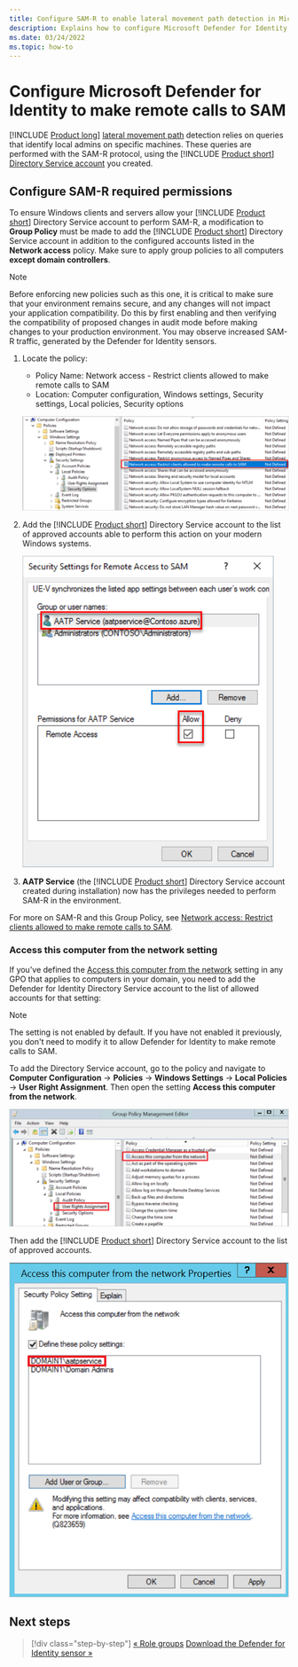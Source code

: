 ```yaml
---
title: Configure SAM-R to enable lateral movement path detection in Microsoft Defender for Identity
description: Explains how to configure Microsoft Defender for Identity to make remote calls to SAM
ms.date: 03/24/2022
ms.topic: how-to
---
```


# Configure Microsoft Defender for Identity to make remote calls to SAM

[!INCLUDE [Product long](includes/product-long.md)] [lateral movement path](use-case-lateral-movement-path.md) detection relies on queries that identify local admins on specific machines. These queries are performed with the SAM-R protocol, using the [!INCLUDE [Product short](includes/product-short.md)] [Directory Service account](directory-service-accounts.md) you created.

## Configure SAM-R required permissions

To ensure Windows clients and servers allow your [!INCLUDE [Product short](includes/product-short.md)] Directory Service account to perform SAM-R, a modification to **Group Policy** must be made to add the [!INCLUDE [Product short](includes/product-short.md)] Directory Service account in addition to the configured accounts listed in the **Network access** policy. Make sure to apply group policies to all computers **except domain controllers**.

> [!Note]
> Before enforcing new policies such as this one, it is critical to make sure that your environment remains secure, and any changes will not impact your application compatibility. Do this by first enabling and then verifying the compatibility of proposed changes in audit mode before making changes to your production environment. You may observe increased SAM-R traffic, generated by the Defender for Identity sensors.

1. Locate the policy:

   - Policy Name: Network access - Restrict clients allowed to make remote calls to SAM
   - Location: Computer configuration, Windows settings, Security settings, Local policies, Security options

    ![Locate the policy.](media/samr-policy-location.png)

1. Add the [!INCLUDE [Product short](includes/product-short.md)] Directory Service account to the list of approved accounts able to perform this action on your modern Windows systems.

    ![Add the service.](media/samr-add-service.png)

1. **AATP Service** (the [!INCLUDE [Product short](includes/product-short.md)] Directory Service account created during installation) now has the privileges needed to perform SAM-R in the environment.

For more on SAM-R and this Group Policy, see [Network access: Restrict clients allowed to make remote calls to SAM](/windows/security/threat-protection/security-policy-settings/network-access-restrict-clients-allowed-to-make-remote-sam-calls).

### Access this computer from the network setting

If you've defined the [Access this computer from the network](/windows/security/threat-protection/security-policy-settings/access-this-computer-from-the-network) setting in any GPO that applies to computers in your domain, you need to add the Defender for Identity Directory Service account to the list of allowed accounts for that setting:

>[!NOTE]
>The setting is not enabled by default. If you have not enabled it previously, you don't need to modify it to allow Defender for Identity to make remote calls to SAM.

To add the Directory Service account, go to the policy and navigate to **Computer Configuration** -> **Policies** -> **Windows Settings** -> **Local Policies** -> **User Right Assignment**. Then open the setting **Access this computer from the network**.

![Access this computer from the network setting.](media/access-computer-from-network.png)

Then add the [!INCLUDE [Product short](includes/product-short.md)] Directory Service account to the list of approved accounts.

![Add the Directory Service account.](media/add-service-account.png)

## Next steps

> [!div class="step-by-step"]
> [« Role groups](role-groups.md)
> [Download the Defender for Identity sensor »](download-sensor.md)
